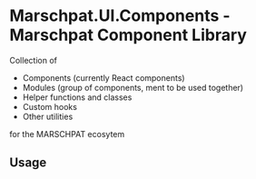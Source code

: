 # Marschpat.UI.Components - Marschpat Component Library

Collection of
 - Components (currently React components)
 - Modules (group of components, ment to be used together)
 - Helper functions and classes
 - Custom hooks
 - Other utilities

for the MARSCHPAT ecosytem

## Usage
